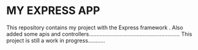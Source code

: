 MY EXPRESS APP
====
This repository contains my project with the Express framework .
Also  added some apis and controllers...........................................................
This project is still a work in progress...........

